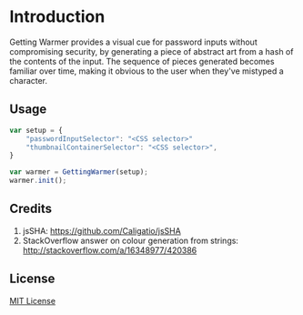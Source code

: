 # Introduction


Getting Warmer provides a visual cue for password inputs without compromising
security, by generating a piece of abstract art from a hash of the contents of
the input. The sequence of pieces generated becomes familiar over time, making
it obvious to the user when they've mistyped a character.


## Usage

``` javascript
var setup = {
	"passwordInputSelector": "<CSS selector>"
	"thumbnailContainerSelector": "<CSS selector>",
}

var warmer = GettingWarmer(setup);
warmer.init();
```

## Credits

1. jsSHA: https://github.com/Caligatio/jsSHA
2. StackOverflow answer on colour generation from strings: http://stackoverflow.com/a/16348977/420386

## License

[MIT License](http://opensource.org/licenses/MIT)
